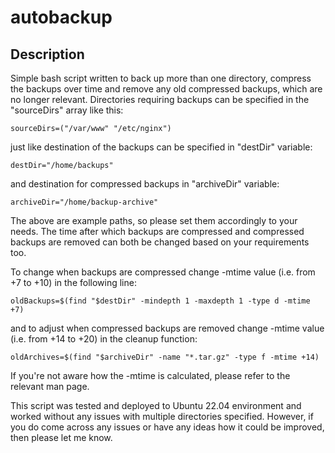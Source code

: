 # autobackup
## Description
Simple bash script written to back up more than one directory, compress the backups over time and remove any old compressed backups, which are no longer relevant. Directories requiring backups can be specified in the "sourceDirs" array like this:
```
sourceDirs=("/var/www" "/etc/nginx")
```
just like destination of the backups can be specified in "destDir" variable:
```
destDir="/home/backups"
```
and destination for compressed backups in "archiveDir" variable:
```
archiveDir="/home/backup-archive"
```

The above are example paths, so please set them accordingly to your needs. The time after which backups are compressed and compressed backups are removed can both be changed based on your requirements too.

To change when backups are compressed change -mtime value (i.e. from +7 to +10) in the following line:
```
oldBackups=$(find "$destDir" -mindepth 1 -maxdepth 1 -type d -mtime +7)
```
and to adjust when compressed backups are removed change -mtime value (i.e. from +14 to +20) in the cleanup function:
```
oldArchives=$(find "$archiveDir" -name "*.tar.gz" -type f -mtime +14)
```

If you're not aware how the -mtime is calculated, please refer to the relevant man page.

This script was tested and deployed to Ubuntu 22.04 environment and worked without any issues with multiple directories specified. However, if you do come across any issues or have any ideas how it could be improved, then please let me know.
